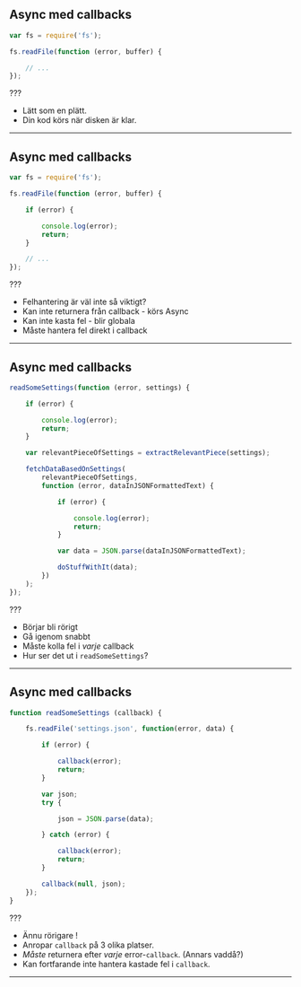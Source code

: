 
## Async med callbacks

```js
var fs = require('fs');

fs.readFile(function (error, buffer) {

	// ...
});
```

???

* Lätt som en plätt.
* Din kod körs när disken är klar.

---

## Async med callbacks

```js
var fs = require('fs');

fs.readFile(function (error, buffer) {

	if (error) {

		console.log(error);
		return;
	}

	// ...
});
```

???

* Felhantering är väl inte så viktigt?
* Kan inte returnera från callback - körs Async
* Kan inte kasta fel - blir globala
* Måste hantera fel direkt i callback

---

## Async med callbacks

```js
readSomeSettings(function (error, settings) {

	if (error) {

		console.log(error);
		return;
	}

	var relevantPieceOfSettings = extractRelevantPiece(settings);

	fetchDataBasedOnSettings(
		relevantPieceOfSettings,
		function (error, dataInJSONFormattedText) {

			if (error) {

				console.log(error);
				return;
			}

			var data = JSON.parse(dataInJSONFormattedText);

			doStuffWithIt(data);
		})
	);
});
```

???

* Börjar bli rörigt
* Gå igenom snabbt
* Måste kolla fel i *varje* callback
* Hur ser det ut i `readSomeSettings`?


---

## Async med callbacks

```js
function readSomeSettings (callback) {

	fs.readFile('settings.json', function(error, data) {

		if (error) {

			callback(error);
			return;
		}

		var json;
		try {

			json = JSON.parse(data);

		} catch (error) {

			callback(error);
			return;
		}

		callback(null, json);
	});
}
```

???

* Ännu rörigare !
* Anropar `callback` på 3 olika platser.
* *Måste* returnera efter *varje* error-`callback`. (Annars vaddå?)
* Kan fortfarande inte hantera kastade fel i `callback`.

---
